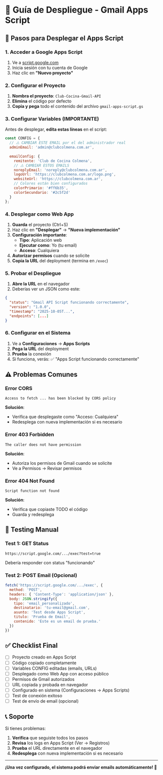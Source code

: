 # 📧 Guía de Despliegue - Gmail Apps Script

## 🚀 **Pasos para Desplegar el Apps Script**

### **1. Acceder a Google Apps Script**
1. Ve a [script.google.com](https://script.google.com)
2. Inicia sesión con tu cuenta de Google
3. Haz clic en **"Nuevo proyecto"**

### **2. Configurar el Proyecto**
1. **Nombra el proyecto**: `Club-Cocina-Gmail-API`
2. **Elimina** el código por defecto
3. **Copia y pega** todo el contenido del archivo `gmail-apps-script.gs`

### **3. Configurar Variables (IMPORTANTE)**
Antes de desplegar, **edita estas líneas** en el script:

```javascript
const CONFIG = {
  // ⚠️ CAMBIAR ESTE EMAIL por el del administrador real
  adminEmail: 'admin@clubcolmena.com.ar',
  
  emailConfig: {
    remitente: 'Club de Cocina Colmena',
    // ⚠️ CAMBIAR ESTOS EMAILS
    noreplyEmail: 'noreply@clubcolmena.com.ar',
    logoUrl: 'https://clubcolmena.com.ar/logo.png',
    websiteUrl: 'https://clubcolmena.com.ar',
    // Colores están bien configurados
    colorPrimario: '#ff6b35',
    colorSecundario: '#2c5f2d'
  }
};
```

### **4. Desplegar como Web App**
1. **Guarda** el proyecto (Ctrl+S)
2. Haz clic en **"Desplegar"** → **"Nueva implementación"**
3. **Configuración importante**:
   - **Tipo**: Aplicación web
   - **Ejecutar como**: Yo (tu email)
   - **Acceso**: Cualquiera
4. **Autorizar permisos** cuando se solicite
5. **Copia la URL** del deployment (termina en `/exec`)

### **5. Probar el Despliegue**
1. **Abre la URL** en el navegador
2. Deberías ver un JSON como este:
```json
{
  "status": "Gmail API Script funcionando correctamente",
  "version": "1.0.0",
  "timestamp": "2025-10-05T...",
  "endpoints": [...]
}
```

### **6. Configurar en el Sistema**
1. Ve a **Configuraciones** → **Apps Scripts**
2. **Pega la URL** del deployment
3. **Prueba** la conexión
4. Si funciona, verás: ✅ "Apps Script funcionando correctamente"

## ⚠️ **Problemas Comunes**

### **Error CORS**
```
Access to fetch ... has been blocked by CORS policy
```
**Solución**: 
- Verifica que desplegaste como "Acceso: Cualquiera"
- Redesplega con nueva implementación si es necesario

### **Error 403 Forbidden**
```
The caller does not have permission
```
**Solución**:
- Autoriza los permisos de Gmail cuando se solicite
- Ve a Permisos → Revisar permisos

### **Error 404 Not Found**
```
Script function not found
```
**Solución**:
- Verifica que copiaste TODO el código
- Guarda y redesplega

## 🧪 **Testing Manual**

### **Test 1: GET Status**
```
https://script.google.com/.../exec?test=true
```
Debería responder con status "funcionando"

### **Test 2: POST Email (Opcional)**
```javascript
fetch('https://script.google.com/.../exec', {
  method: 'POST',
  headers: { 'Content-Type': 'application/json' },
  body: JSON.stringify({
    tipo: 'email_personalizado',
    destinatario: 'tu-email@gmail.com',
    asunto: 'Test desde Apps Script',
    titulo: 'Prueba de Email',
    contenido: 'Este es un email de prueba.'
  })
})
```

## ✅ **Checklist Final**

- [ ] Proyecto creado en Apps Script
- [ ] Código copiado completamente
- [ ] Variables CONFIG editadas (emails, URLs)
- [ ] Desplegado como Web App con acceso público
- [ ] Permisos de Gmail autorizados
- [ ] URL copiada y probada en navegador
- [ ] Configurado en sistema (Configuraciones → Apps Scripts)
- [ ] Test de conexión exitoso
- [ ] Test de envío de email (opcional)

## 📞 **Soporte**

Si tienes problemas:
1. **Verifica** que seguiste todos los pasos
2. **Revisa** los logs en Apps Script (Ver → Registros)
3. **Prueba** el URL directamente en el navegador
4. **Redesplega** con nueva implementación si es necesario

---

**¡Una vez configurado, el sistema podrá enviar emails automáticamente! 🎉**